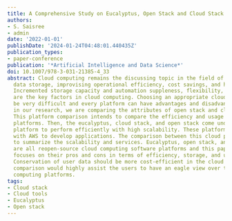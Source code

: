 ```yaml
---
title: A Comprehensive Study on Eucalyptus, Open Stack and Cloud Stack
authors:
- S. Saisree
- admin
date: '2022-01-01'
publishDate: '2024-01-24T04:48:01.440435Z'
publication_types:
- paper-conference
publication: '*Artificial Intelligence and Data Science*'
doi: 10.1007/978-3-031-21385-4_33
abstract: Cloud computing remains the discussing topic in the field of deploying applications,
  data storage, improvising operational efficiency, cost savings, and high performance.
  Incremented storage capacity and automation suppleness, flexibility, and scalability
  are the key factors in cloud computing. Choosing an appropriate cloud platform can
  be very difficult and every platform can have advantages and disadvantages. So,
  in our research, we are comparing the attributes of open stack and cloud stack.
  This platform comparison intends to compare the efficiency and usage of the cloud
  platforms. Then, the eucalyptus, cloud stack, and open stack come under the cloud
  platform to perform efficiently with high scalability. These platforms can go hybrid
  with AWS to develop applications. The comparison between this cloud platforms is
  to summarize the scalability and services. Eucalyptus, open stack, and cloud stack
  are all reopen-source cloud computing software platforms and this paper heavily
  focuses on their pros and cons in terms of efficiency, storage, and usage parameters.
  Conservation of user data should be more cost-efficient in the cloud and these tools
  comparison would highly assist the users to have an eagle view over the major cloud
  computing platforms.
tags:
- Cloud stack
- Cloud tools
- Eucalyptus
- Open stack
---
```

